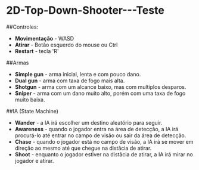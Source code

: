 # 2D-Top-Down-Shooter---Teste

##Controles:

- **Movimentação** - WASD
- **Atirar** - Botão esquerdo do mouse ou Ctrl
- **Restart** - tecla 'R'

##Armas

- **Simple gun** - arma inicial, lenta e com pouco dano.
- **Dual gun** - arma com taxa de fogo mais alta.
- **Shotgun** - arma com um alcance baixo, mas com multiplos desparos.
- **Sniper** - arma com um dano muito alto, porém com uma taxa de fogo muito baixa.

##IA (State Machine)

- **Wander** - a IA irá escolher um destino aleatório para seguir.
- **Awareness** - quando o jogador entra na área de detecção, a IA irá procurá-lo até entrar no campo de visão ou sair da área de detecção.
- **Chase** - quando o jogador está no campo de visão, a IA irá se mover em direção ao mesmo até que chegue na distâcia de atirar.
- **Shoot** - enquanto o jogador estiver na distâcia de atirar, a IA irá mirar no jogador e atirar.
